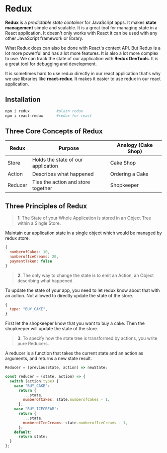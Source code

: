# Redux

**Redux** is a _predictable_ _state_ _container_ for JavaScript apps. It makes **state management** simple and scalable. It is a great tool for managing state in a React application. It doesn't only works with React it can be used with any other JavaScript framework or library.

What Redux does can also be done with React's context API. But Redux is a lot more powerful and has a lot more features. It is also a lot more complex to use. We can track the state of our application with **Redux DevTools**. It is a great tool for debugging and development.

It is sometimes hard to use redux directly in our react application that's why we use libraries like **react-redux**. It makes it easier to use redux in our react application.

## Installation

```bash
npm i redux            #plain redux
npm i react-redux      #redux for react
```

## Three Core Concepts of Redux

| Redux   | Purpose                            | Analogy (Cake Shop) |
| ------- | ---------------------------------- | ------------------- |
| Store   | Holds the state of our application | Cake Shop           |
| Action  | Describes what happened            | Ordering a Cake     |
| Reducer | Ties the action and store together | Shopkeeper          |

## Three Principles of Redux

> **1**. The State of your Whole Application is stored in an Object Tree within a Single Store.

Maintain our application state in a single object which would be managed by redux store.

```js
{
  numberofCakes: 10,
  numberofIceCreams: 20,
  paymentTaken: false
}
```

> **2**. The only way to change the state is to emit an Action, an Object describing what happened.

To update the state of your app, you need to let redux know about that with an action.
Not allowed to directly update the state of the store.

```js
{
  type: "BUY_CAKE",
}
```

First let the shopkeeper know that you want to buy a cake. Then the shopkeeper will update the state of the store.

> **3**. To specify how the state tree is transformed by actions, you write pure Reducers.

A reducer is a function that takes the current state and an action as arguments, and returns a new state result.

```js
Reducer = (previousState, action) => newState;
```

```js
const reducer = (state, action) => {
  switch (action.type) {
    case "BUY_CAKE":
      return {
        ...state,
        numberofCakes: state.numberofCakes - 1,
      };
    case "BUY_ICECREAM":
      return {
        ...state,
        numberofIceCreams: state.numberofIceCreams - 1,
      };
    default:
      return state;
  }
};
```
